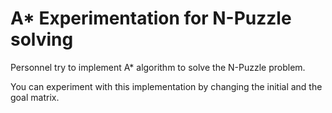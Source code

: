 # A* Experimentation for N-Puzzle solving

Personnel try to implement A* algorithm to solve the N-Puzzle problem.

You can experiment with this implementation by changing the initial and the goal matrix.